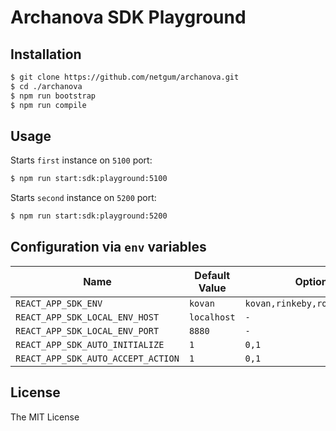 # Archanova SDK Playground

## Installation

```bash
$ git clone https://github.com/netgum/archanova.git
$ cd ./archanova
$ npm run bootstrap
$ npm run compile
```

## Usage

Starts `first` instance on `5100` port:

```bash
$ npm run start:sdk:playground:5100
```

Starts `second` instance on `5200` port:

```bash
$ npm run start:sdk:playground:5200
```

## Configuration via `env` variables

| Name 	| Default Value 	| Options 	|
| --- | ---| ---|
| `REACT_APP_SDK_ENV` 	| `kovan` 	| `kovan,rinkeby,ropsten,local` 	|
| `REACT_APP_SDK_LOCAL_ENV_HOST` 	| `localhost` 	| `-` |
| `REACT_APP_SDK_LOCAL_ENV_PORT` 	| `8880` 	| `-` |
| `REACT_APP_SDK_AUTO_INITIALIZE` 	| `1` 	| `0,1` |
| `REACT_APP_SDK_AUTO_ACCEPT_ACTION` 	| `1` 	| `0,1` |

## License

The MIT License
